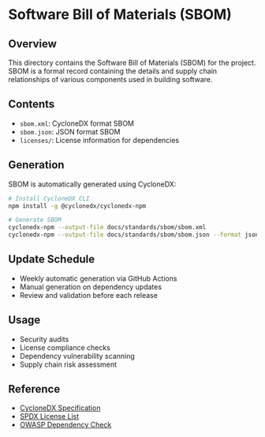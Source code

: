 # Software Bill of Materials (SBOM)

## Overview
This directory contains the Software Bill of Materials (SBOM) for the project. SBOM is a formal record containing the details and supply chain relationships of various components used in building software.

## Contents
- `sbom.xml`: CycloneDX format SBOM
- `sbom.json`: JSON format SBOM
- `licenses/`: License information for dependencies

## Generation
SBOM is automatically generated using CycloneDX:

```bash
# Install CycloneDX CLI
npm install -g @cyclonedx/cyclonedx-npm

# Generate SBOM
cyclonedx-npm --output-file docs/standards/sbom/sbom.xml
cyclonedx-npm --output-file docs/standards/sbom/sbom.json --format json
```

## Update Schedule
- Weekly automatic generation via GitHub Actions
- Manual generation on dependency updates
- Review and validation before each release

## Usage
- Security audits
- License compliance checks
- Dependency vulnerability scanning
- Supply chain risk assessment

## Reference
- [CycloneDX Specification](https://cyclonedx.org/specification/overview/)
- [SPDX License List](https://spdx.org/licenses/)
- [OWASP Dependency Check](https://owasp.org/www-project-dependency-check/) 